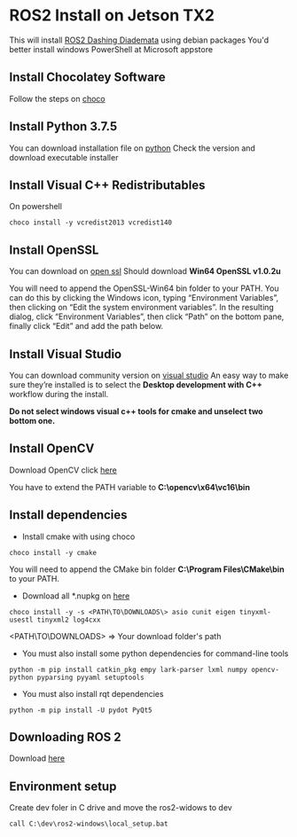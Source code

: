 # ROS2 Install on Jetson TX2
This will install [ROS2 Dashing Diademata](https://index.ros.org/doc/ros2/Installation/Dashing/Windows-Install-Binary/) using debian packages
You'd better install windows PowerShell at Microsoft appstore

## Install Chocolatey Software
Follow the steps on [choco](https://chocolatey.org/install)

## Install Python 3.7.5
You can download installation file on [python](https://www.python.org/downloads/release/python-375/)
Check the version and download executable installer

## Install  Visual C++ Redistributables
On powershell

```shell
choco install -y vcredist2013 vcredist140
```

## Install OpenSSL
You can download on [open ssl](https://slproweb.com/products/Win32OpenSSL.html)
Should download **Win64 OpenSSL v1.0.2u**

You will need to append the OpenSSL-Win64 bin folder to your PATH. 
You can do this by clicking the Windows icon, typing “Environment Variables”, then clicking on “Edit the system environment variables”. 
In the resulting dialog, click “Environment Variables”, then click “Path” on the bottom pane, finally click “Edit” and add the path below.

## Install Visual Studio
You can download community version on [visual studio](https://visualstudio.microsoft.com/ko/downloads/)
An easy way to make sure they’re installed is to select the **Desktop development with C++** workflow during the install.

**Do not select windows visual c++ tools for cmake and unselect two bottom one.**

## Install OpenCV
Download OpenCV click [here](https://github.com/ros2/ros2/releases/download/opencv-archives/opencv-3.4.6-vc16.VS2019.zip)

You have to extend the PATH variable to **C:\opencv\x64\vc16\bin**

## Install dependencies
- Install cmake with using choco

```shell
choco install -y cmake
```

You will need to append the CMake bin folder **C:\Program Files\CMake\bin** to your PATH.

- Download all *.nupkg on [here](https://github.com/ros2/choco-packages/releases/tag/2020-02-24)

```shell
choco install -y -s <PATH\TO\DOWNLOADS\> asio cunit eigen tinyxml-usestl tinyxml2 log4cxx
```

<PATH\TO\DOWNLOADS> => Your download folder's path

- You must also install some python dependencies for command-line tools

```shell
python -m pip install catkin_pkg empy lark-parser lxml numpy opencv-python pyparsing pyyaml setuptools
```

- You must also install rqt dependencies

```shell
python -m pip install -U pydot PyQt5
```

## Downloading ROS 2

 Download [here](https://github.com/ros2/ros2/releases)


## Environment setup
Create dev foler in C drive and move the ros2-widows to dev

```shell
call C:\dev\ros2-windows\local_setup.bat
```
